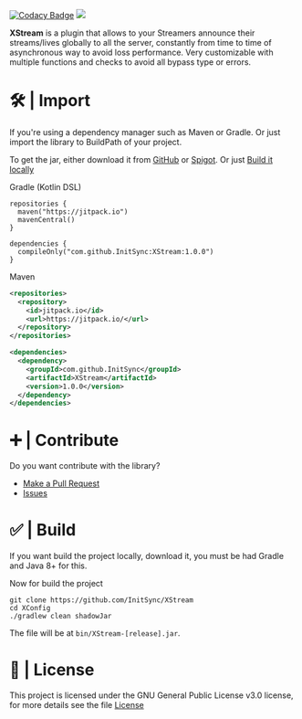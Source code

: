 [![Codacy Badge](https://app.codacy.com/project/badge/Grade/9f87bb6b1d894e1a80a61d6157d07b04)](https://www.codacy.com/gh/InitSync/XStream/dashboard?utm_source=github.com&amp;utm_medium=referral&amp;utm_content=InitSync/XStream&amp;utm_campaign=Badge_Grade)
[![](https://jitpack.io/v/InitSync/XStream.svg)](https://jitpack.io/#InitSync/XStream)

**XStream** is a plugin that allows to your Streamers announce their streams/lives globally to all the server, constantly from time to time of asynchronous way to avoid loss performance. Very customizable with multiple functions and checks to avoid all bypass type or errors.

# 🛠️ | Import
If you're using a dependency manager such as Maven or Gradle. Or just import the library to BuildPath of your project.

To get the jar, either download it from [GitHub](https://github.com/InitSync/XStream/releases) or [Spigot](https://www.spigotmc.org/resources/xconfig.105977/). Or just [Build it locally](https://github.com/InitSync/XStream#--build)

Gradle (Kotlin DSL)
```Gradle
repositories {
  maven("https://jitpack.io")
  mavenCentral()
}

dependencies {
  compileOnly("com.github.InitSync:XStream:1.0.0")
}
```

Maven
```Xml
<repositories>
  <repository>
    <id>jitpack.io</id>
    <url>https://jitpack.io/</url>
  </repository>
</repositories>

<dependencies>
  <dependency>
    <groupId>com.github.InitSync</groupId>
    <artifactId>XStream</artifactId>
    <version>1.0.0</version>
  </dependency>
</dependencies>
```

# ➕ | Contribute
Do you want contribute with the library?

* [Make a Pull Request](https://github.com/InitSync/XStream/compare)
* [Issues](https://github.com/InitSync/XStream/issues/new)

# ✅ | Build
If you want build the project locally, download it, you must be had Gradle and Java 8+ for this.

Now for build the project
```
git clone https://github.com/InitSync/XStream
cd XConfig
./gradlew clean shadowJar
```

The file will be at ```bin/XStream-[release].jar```.

# 🎫 | License
This project is licensed under the GNU General Public License v3.0 license, for more details see the file [License](LICENSE)
